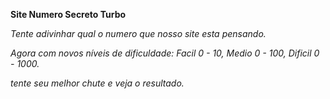 **Site Numero Secreto Turbo**

*Tente adivinhar qual o numero que nosso site esta pensando.*

*Agora com novos níveis de dificuldade: Facil 0 - 10, Medio 0 - 100, Dificil 0 - 1000.*

*tente seu melhor chute e veja o resultado.*
